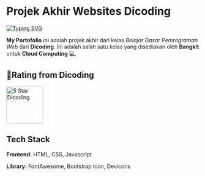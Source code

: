 
# Projek Akhir Websites Dicoding

[![Typing SVG](https://readme-typing-svg.demolab.com?font=Fira+Code&weight=700&size=28&pause=300&color=1388F7&random=false&width=435&lines=My+Portofolio)](https://git.io/typing-svg)

**My Portofolio** ini adalah projek akhir dari kelas *Belajar Dasar Pemrograman Web* dari **Dicoding**. Ini adalah salah satu kelas yang disediakan oleh **Bangkit** untuk **Cloud Computing**  💻. 

    
## 🥇Rating from Dicoding
<div>
    <img src="https://dicoding-web-img.sgp1.cdn.digitaloceanspaces.com/original/submission-rating-badge/rating-default-5.png"width="96" height="96" alt="5 Star Dicoding"  /> 
</div>

## Tech Stack

**Frontend:** HTML, CSS, Javascript

**Library:** FontAwesome, Bootstrap Icon, Devicons  




